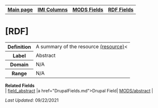 <!DOCTYPE html>
<html>

<body>
<table style="width:100%">
  <tr>
    <th><a href="index.md">Main page</a></th>
	<th><a href="IMI.md">IMI Columns</a></th>
    <th><a href="MODS.md">MODS Fields</a></th>
    <th><a href="RDF.md">RDF Fields</a></th>
  </tr>
</table>

<h1>[RDF]</h1>
<table>
<tr>
	<th>Definition</th>
	<td>A summary of the resource <a href="http://purl.org/dc/terms/abstract">(resource)</a><</td>
</tr>
<tr>
	<th>Label</th>
	<td>Abstract</td>
</tr>
<tr>
	<th>Domain</th>
	<td>N/A</td>
</tr>
<tr>
	<th>Range</th>
	<td>N/A</td>
</tr>
</table>
<dl>
	<dt><b>Related Fields</b></dt>
		| <a href="field_abstract.md">field_abstract</a> |a href="DrupalFields.md">Drupal Field</a>| <a href="mods.abstract.md">MODS/abstract</a> |
</dl>
<p><i>Last Updated: </i>09/22/2021</p>
</body>
</html>

